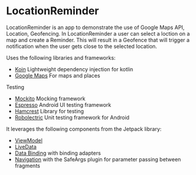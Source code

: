 # LocationReminder

LocationReminder is an app to demonstrate the use of Google Maps API, Location, Geofencing. 
In LocationReminder a user can select a loction on a map and create a Reminder. This will result in a Geofence that will trigger a notification when the user gets close to the selected location.

Uses the following libraries and frameworks:
* [Koin](https://github.com/InsertKoinIO/koin) Lightweight dependency injection for kotlin
* [Google Maps](https://developers.google.com/maps/documentation) For maps and places

Testing
* [Mockito](https://github.com/mockito/mockito) Mocking framework
* [Espresso](https://github.com/mockito/mockito) Android UI testing framework
* [Hamcrest](https://http://hamcrest.org/) Library for testing
* [Robolectric](https://github.com/robolectric/robolectric) Unit testing framework for Android

It leverages the following components from the Jetpack library:

* [ViewModel](https://developer.android.com/topic/libraries/architecture/viewmodel)
* [LiveData](https://developer.android.com/topic/libraries/architecture/livedata)
* [Data Binding](https://developer.android.com/topic/libraries/data-binding/) with binding adapters
* [Navigation](https://developer.android.com/topic/libraries/architecture/navigation/) with the SafeArgs plugin for parameter passing between fragments
